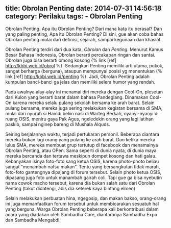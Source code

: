 title: Obrolan Penting
date: 2014-07-31 14:56:18
category: Perilaku
tags:
    - Obrolan Penting
---
Obrolan Penting. Apa itu Obrolan Penting? Dari mana kata itu berasal? Dan yang paling penting, Apa itu Obrolan Penting? Di sini, gue akan coba bahas Obrolan penting mulai dari definisi, sejarah, sampai kegunaan dan khasiat.<!-- more -->

Obrolan Penting terdiri dari dua kata, *Obrolan* dan *Penting*. Menurut Kamus Besar Bahasa Indonesia, Obrolan berarti percakapan ringan dan santai. Obrolan juga bisa berarti omong kosong {% link [ref] http://kbbi.web.id/obrol %}. Sedangkan Penting memiliki arti utama, pokok, sangat berharga (berguna), ataupun mempunyai posisi yg menentukan {% link [ref] http://kbbi.web.id/penting %}. Jadi, Obrolan Penting adalah kumpulan banci-banci ga jelas dan memiliki selera humor yang rendah.

Pada awalnya alay-alay ini menamai diri mereka dengan Cool-On, plesetan dari Kulon yang berarti barat dalam bahasa Pandeglang. Dinamakan Cool-On karena mereka selalu pulang sekolah bersama ke arah barat. Selain pulang bersama, mereka juga sering melakukan kegiatan bersama di SMA, mulai dari nyuruh si Hamdi beliin nasi di Warteg Berkah, nyanyi-nyanyi di ruang OSIS, meniru gaya Pak Agus, ngeledekin orang yang lagi latihan paskib, sampai nginep bareng di Mushala Alquds.

Seiring berjalannya waktu, terjadi pertukaran personil. Beberapa diantara mereka bukan lagi orang yang pulang ke arah barat. Dan ketika mereka lulus SMA, mereka membuat grup tertutup di facebook dan menamainya Obrolan Penting, atau OPen. Sama seperti di dunia nyata, di dunia maya mereka bercanda dan tertawa meskipun dompet kosong dan hati galau. Kebanyakan isinya foto-foto sang ketua OSIS, karena photo-photo beliau sangat "menambah nafsu makan". Tentu yang bersangkutan tidak marah, foto-foto gantengnya dipajang di forum tersebut. Selain photo ketua OSIS, dipasang juga foto untuk manambah gairah coli. Tapi gue ga bisa nyebutin nama cowok macho tersebut, karena dia bukan salah satu dari Obrolan Penting (takut didatengi, abis dia seterek kaya bintang elmen)

Selain melakukan perbuatan hina, ngegosip, dan makan bakso, orang-orang ini juga memanfaatkan forum tersebut untuk membicarakan sesuatuh hal yang berguna. Warga Obrolan Penting beberapa kali berkontribusi dalam acara yang diadakan oleh Sambadha Care, diantaranya Sambadha Expo dan Sambadha Mengabdi.